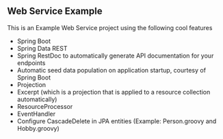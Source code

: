 
## Web Service Example

This is an Example Web Service project using the following cool features

* Spring Boot
* Spring Data REST
* Spring RestDoc to automatically generate API documentation for your endpoints
* Automatic seed data population on application startup, courtesy of Spring Boot
* Projection
* Excerpt (which is a projection that is applied to a resource collection automatically)
* ResourceProcessor
* EventHandler
* Configure CascadeDelete in JPA entities (Example: Person.groovy and Hobby.groovy)
